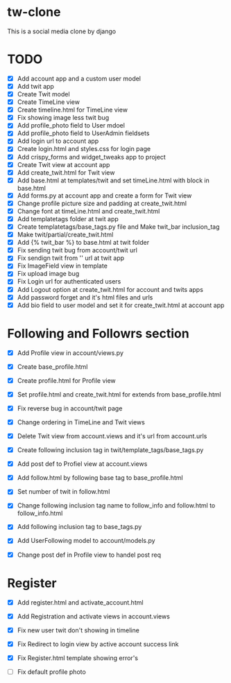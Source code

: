 # tw-clone
This is a social media clone by django

# TODO

- [X] Add account app and a custom user model
- [x] Add twit app 
- [x] Create Twit model 
- [x] Create TimeLine view 
- [x] Create timeline.html for TimeLine view
- [x] Fix showing image less twit bug
- [x] Add profile_photo field to User mdoel
- [x] Add profile_photo field to UserAdmin fieldsets
- [x] Add login url to account app 
- [x] Create login.html and styles.css for login page
- [x] Add crispy_forms and widget_tweaks app to project
- [x] Create Twit view at account app 
- [x] Add create_twit.html for Twit view
- [x] Add base.html at templates/twit and set timeLine.html with block in base.html
- [x] Add forms.py at account app and create a form for Twit view
- [x] Change profile picture size and padding at create_twit.html
- [x] Change font at timeLine.html and create_twit.html
- [x] Add templatetags folder at twit app
- [x] Create templatetags/base_tags.py file and Make twit_bar inclusion_tag
- [x] Make twit/partial/create_twit.html 
- [x] Add {% twit_bar %} to base.html at twit folder
- [x] Fix sending twit bug from account/twit url 
- [x] Fix sendign twit from '' url at twit app
- [x] Fix ImageField view in template
- [x] Fix upload image bug
- [x] Fix Login url for authenticated users
- [x] Add Logout option at create_twit.html for account and twits apps
- [x] Add password forget and it's html files and urls
- [x] Add bio field to user model and set it for create_twit.html at account app

# Following and Followrs section

- [x] Add Profile view in account/views.py
- [x] Create base_profile.html 
- [x] Create profile.html for Profile view
- [x] Set profile.html and create_twit.html for extends from base_profile.html
- [x] Fix reverse bug in account/twit page
- [x] Change ordering in TimeLine and Twit views
- [x] Delete Twit view from account.views and it's url from account.urls
- [x] Create following inclusion tag in twit/template_tags/base_tags.py
- [x] Add post def to Profiel view at account.views
- [x] Add follow.html by following base tag to base_profile.html
- [x] Set number of twit in follow.html
- [x] Change following inclusion tag name to follow_info and follow.html to follow_info.html
- [x] Add following inclusion tag to base_tags.py
- [x] Add UserFollowing model to account/models.py
- [x] Change post def in Profile view to handel post req 


# Register 
- [x] Add register.html and activate_account.html 
- [x] Add Registration and activate views in account.views
- [x] Fix new user twit don't showing in timeline
- [x] Fix Redirect to login view by active account success link
- [x] Fix Register.html template showing error's
- [ ] Fix default profile photo
 

